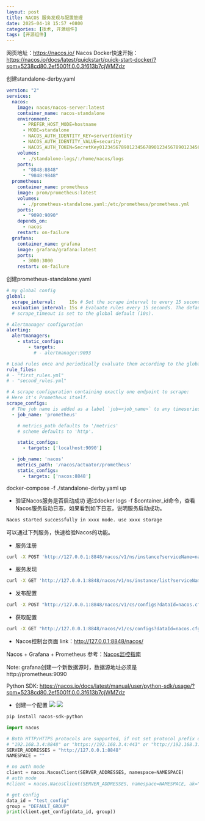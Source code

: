```yaml
---
layout: post
title: NACOS 服务发现与配置管理
date: 2025-04-18 15:57 +0800
categories: [技术, 开源组件]
tags: [开源组件]
---
```


网页地址：https://nacos.io/
Nacos Docker快速开始：https://nacos.io/docs/latest/quickstart/quick-start-docker/?spm=5238cd80.2ef5001f.0.0.3f613b7cjWMZdz

创建standalone-derby.yaml
```yaml
version: "2"
services:
  nacos:
    image: nacos/nacos-server:latest
    container_name: nacos-standalone
    environment:
      - PREFER_HOST_MODE=hostname
      - MODE=standalone
      - NACOS_AUTH_IDENTITY_KEY=serverIdentity
      - NACOS_AUTH_IDENTITY_VALUE=security
      - NACOS_AUTH_TOKEN=SecretKey012345678901234567890123456789012345678901234567890123456789
    volumes:
      - ./standalone-logs/:/home/nacos/logs
    ports:
      - "8848:8848"
      - "9848:9848"
  prometheus:
    container_name: prometheus
    image: prom/prometheus:latest
    volumes:
      - ./prometheus-standalone.yaml:/etc/prometheus/prometheus.yml
    ports:
      - "9090:9090"
    depends_on:
      - nacos
    restart: on-failure
  grafana:
    container_name: grafana
    image: grafana/grafana:latest
    ports:
      - 3000:3000
    restart: on-failure
```

创建prometheus-standalone.yaml
```yaml
# my global config
global:
  scrape_interval:     15s # Set the scrape interval to every 15 seconds. Default is every 1 minute.
  evaluation_interval: 15s # Evaluate rules every 15 seconds. The default is every 1 minute.
  # scrape_timeout is set to the global default (10s).

# Alertmanager configuration
alerting:
  alertmanagers:
    - static_configs:
        - targets:
          # - alertmanager:9093

# Load rules once and periodically evaluate them according to the global 'evaluation_interval'.
rule_files:
# - "first_rules.yml"
# - "second_rules.yml"

# A scrape configuration containing exactly one endpoint to scrape:
# Here it's Prometheus itself.
scrape_configs:
  # The job name is added as a label `job=<job_name>` to any timeseries scraped from this config.
  - job_name: 'prometheus'

    # metrics_path defaults to '/metrics'
    # scheme defaults to 'http'.

    static_configs:
      - targets: ['localhost:9090']

  - job_name: 'nacos'
    metrics_path: '/nacos/actuator/prometheus'
    static_configs:
      - targets: ['nacos:8848']
```

docker-compose -f ./standalone-derby.yaml up


* 验证Nacos服务是否启动成功
通过docker logs -f $container_id命令，查看Nacos服务启动日志，如果看到如下日志，说明服务启动成功。
```bash
Nacos started successfully in xxxx mode. use xxxx storage
```
可以通过下列服务，快速检验Nacos的功能。

* 服务注册
```bash
curl -X POST 'http://127.0.0.1:8848/nacos/v1/ns/instance?serviceName=nacos.naming.serviceName&ip=20.18.7.10&port=8080'
```
* 服务发现
```bash
curl -X GET 'http://127.0.0.1:8848/nacos/v1/ns/instance/list?serviceName=nacos.naming.serviceName'
```
* 发布配置
```bash
curl -X POST "http://127.0.0.1:8848/nacos/v1/cs/configs?dataId=nacos.cfg.dataId&group=test&content=helloWorld"
```
* 获取配置
```bash
curl -X GET "http://127.0.0.1:8848/nacos/v1/cs/configs?dataId=nacos.cfg.dataId&group=test"
```
* Nacos控制台页面
link：http://127.0.0.1:8848/nacos/

Nacos + Grafana + Prometheus
参考：[Nacos监控指南](https://nacos.io/docs/latest/guide/admin/monitor-guide/?spm=5238cd80.2ef5001f.0.0.3f613b7cjWMZdz)

Note: grafana创建一个新数据源时，数据源地址必须是 http://prometheus:9090


Python SDK: https://nacos.io/docs/latest/manual/user/python-sdk/usage/?spm=5238cd80.2ef5001f.0.0.3f613b7cjWMZdz


* 创建一个配置
![](https://raw.githubusercontent.com/ShawnCheung/MyPic/img/img/202504181651653.png)
![](https://raw.githubusercontent.com/ShawnCheung/MyPic/img/img/202504181707525.png)

```bash
pip install nacos-sdk-python
```

```python
import nacos

# Both HTTP/HTTPS protocols are supported, if not set protocol prefix default is HTTP, and HTTPS with no ssl check(verify=False)
# "192.168.3.4:8848" or "https://192.168.3.4:443" or "http://192.168.3.4:8848,192.168.3.5:8848" or "https://192.168.3.4:443,https://192.168.3.5:443"
SERVER_ADDRESSES = "http://127.0.0.1:8848"
NAMESPACE = ""

# no auth mode
client = nacos.NacosClient(SERVER_ADDRESSES, namespace=NAMESPACE)
# auth mode
#client = nacos.NacosClient(SERVER_ADDRESSES, namespace=NAMESPACE, ak="{ak}", sk="{sk}")

# get config
data_id = "test_config"
group = "DEFAULT_GROUP"
print(client.get_config(data_id, group))
```